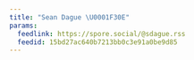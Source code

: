 ```yaml
---
title: "Sean Dague \U0001F30E"
params:
  feedlink: https://spore.social/@sdague.rss
  feedid: 15bd27ac640b7213bb0c3e91a0be9d85
---
```

